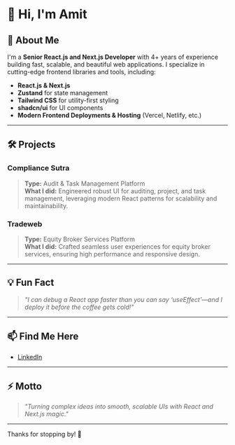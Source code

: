 # 👋 Hi, I'm Amit

## 🚀 About Me

I'm a **Senior React.js and Next.js Developer** with 4+ years of experience building fast, scalable, and beautiful web applications. I specialize in cutting-edge frontend libraries and tools, including:

- **React.js & Next.js**
- **Zustand** for state management
- **Tailwind CSS** for utility-first styling
- **shadcn/ui** for UI components
- **Modern Frontend Deployments & Hosting** (Vercel, Netlify, etc.)

---

## 🛠️ Projects

### Compliance Sutra
> **Type:** Audit & Task Management Platform  
> **What I did:** Engineered robust UI for auditing, project, and task management, leveraging modern React patterns for scalability and maintainability.

### Tradeweb
> **Type:** Equity Broker Services Platform  
> **What I did:** Crafted seamless user experiences for equity broker services, ensuring high performance and responsive design.

---

## 💡 Fun Fact

> _"I can debug a React app faster than you can say ‘useEffect’—and I deploy it before the coffee gets cold!"_

---

## 📫 Find Me Here

- [LinkedIn](https://www.linkedin.com/in/amit5111998/)

---

## ⚡ Motto

> _"Turning complex ideas into smooth, scalable UIs with React and Next.js magic."_

---

Thanks for stopping by! 🚀
